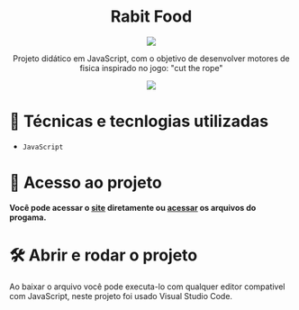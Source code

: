 <h1 align="center"> Rabit Food  </h1>
<p align="center">
<img loading="lazy" src="http://img.shields.io/static/v1?label=STATUS&message=FINALIZADO&color=GREEN&style=for-the-badge"/>
</p>
<p align="center">
Projeto didático em JavaScript, com o objetivo de desenvolver motores de fisica inspirado no jogo: "cut the rope"
<p align="center">
<img loading="lazy" src = "https://i.giphy.com/media/v1.Y2lkPTc5MGI3NjExYmJzb3hzaTBhZjlxNjlieWZwYmM0Y3ZyYnRrNDhtMWFpeWF5M2F6dSZlcD12MV9pbnRlcm5hbF9naWZfYnlfaWQmY3Q9Zw/0zGiLE08ezeeYUZijc/giphy-downsized-large.gif"/>

  # :hammer: Técnicas e tecnlogias utilizadas

- `JavaScript` 

# 📁 Acesso ao projeto

**Você pode acessar o [site](https://z3r1nh0.github.io/Rabit-Food/) diretamente ou [acessar](https://github.com/Z3R1NH0/Rabit-Food.git) os arquivos do progama.**

# 🛠️ Abrir e rodar o projeto

Ao baixar o arquivo você pode executa-lo com qualquer editor compativel com JavaScript, neste projeto foi usado Visual Studio Code.
